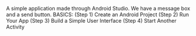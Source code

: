 A simple application made through Android Studio. 
We have a message box and a send button. 
BASICS: 
(Step 1) Create an Android Project 
(Step 2) Run Your App 
(Step 3) Build a Simple User Interface 
(Step 4) Start Another Activity 
